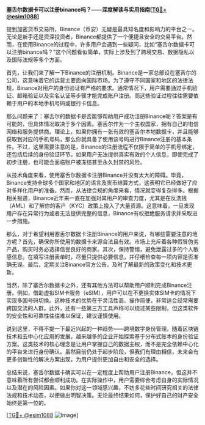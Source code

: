**塞舌尔数据卡可以注册binance吗？——深度解读与实用指南[[TG💪+ @esim1088](https://t.me/s/esim1088)]**

提到加密货币交易所，Binance（币安）无疑是最具知名度和影响力的平台之一。无论是新手还是资深投资者，Binance都提供了一个便捷且安全的交易平台。然而，在使用Binance的过程中，许多用户会遇到一些疑问，比如“塞舌尔数据卡可以注册binance吗？”这个问题看似简单，实际上涉及到了跨境交易、数据隐私以及国际法规等多个方面。

首先，让我们来了解一下Binance的注册机制。Binance是一家总部设在塞舌尔的公司，这意味着它的运营主要面向国际市场。为了遵守不同国家和地区的法律法规，Binance对用户的身份验证有严格的要求。通常情况下，用户需要通过手机验证、邮箱验证以及实名认证等步骤才能完成账户注册。而这些验证过程往往需要依赖于用户的本地手机号码或银行卡信息。

那么问题来了：塞舌尔的数据卡是否能够帮助用户成功注册Binance呢？答案是有可能的，但具体情况取决于多个因素。塞舌尔作为一个主权国家，拥有自己的电信网络和服务提供商。理论上，如果你拥有一张有效的塞舌尔本地数据卡，并且能够获取到对应的手机号码，那么你就具备了使用该号码进行Binance注册的基本条件。不过，这里需要注意的是，Binance的注册流程不仅限于简单的手机号绑定，还包括后续的身份验证环节。如果用户无法提供真实有效的个人信息，即使完成了初步注册，也可能会面临账户被冻结甚至永久封禁的风险。

从技术角度来看，使用塞舌尔数据卡注册Binance并没有太大的障碍。毕竟，Binance支持全球多个国家和地区的语言及货币结算方式，这表明它已经做好了应对多样化用户的准备。然而，从法律合规的角度来看，情况就变得复杂得多。根据相关报道，Binance近年来一直在加强对其用户的审查力度，尤其是在反洗钱（AML）和了解你的客户（KYC）政策上投入了大量资源。这意味着，一旦发现用户存在异常行为或者无法提供完整的信息，Binance有权拒绝服务请求并采取进一步措施。

那么，对于希望利用塞舌尔数据卡注册Binance的用户来说，有哪些需要注意的地方呢？首先，确保你所使用的数据卡来源合法且有效。市场上充斥着各种假冒伪劣产品，购买时务必选择信誉良好的商家。其次，保持警惕，避免泄露过多的个人敏感信息。在填写注册表单时，尽量只提供必要信息，并仔细检查每一项内容是否准确无误。最后，定期关注Binance官方公告，及时了解最新的政策变化和技术更新。

当然，除了塞舌尔数据卡之外，还有其他方法可以帮助用户顺利完成Binance注册。例如，借助虚拟SIM卡服务（eSIM），用户可以在不更换实体SIM卡的情况下实现多国号码切换。这种技术的优势在于灵活性高、操作简便，非常适合经常需要跨国交流的人群。此外，还有一些第三方工具声称可以绕过某些限制，但这类软件的安全性和可靠性往往难以保证，建议谨慎使用。

说到这里，不得不提一下最近兴起的一种趋势——跨境数字身份管理。随着区块链技术和去中心化应用的发展，越来越多的企业开始探索基于分布式账本的身份验证方案。这类技术的核心理念是让用户掌握自己的数据主权，而不是完全依赖中心化的平台来进行身份确认。虽然目前仍处于起步阶段，但我们有理由相信，未来会有更多创新性的解决方案出现，为用户提供更加自由和安全的选择。

总结来说，塞舌尔数据卡确实可以在一定程度上帮助用户注册Binance，但这并不意味着所有尝试都会顺利成功。在实际操作中，用户需要综合考虑自身的实际情况以及潜在的风险因素。如果你对这一领域感兴趣，不妨多花些时间研究相关的法律法规和技术动态，以便做出明智决策。无论最终结果如何，保护好自己的财产安全始终是第一位的。

[[TG💪+ @esim1088](https://t.me/s/esim1088) ![Image](https://i.postimg.cc/4NQfJmqS/Snipaste-2025-05-13-00-14-12.png)]